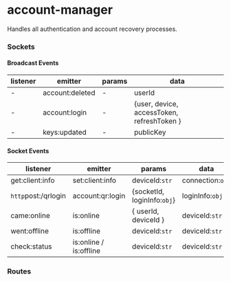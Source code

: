 # account-manager
Handles all authentication and account recovery processes.

### Sockets

#### Broadcast Events
listener | emitter | params | data 
| ---| --- | --- | --- |
| - | account:deleted | - | userId |
| - | account:login | - | {user, device, accessToken, refreshToken } | 
| - | keys:updated | - | publicKey | 

#### Socket Events
listener | emitter | params | data 
| --- | --- | --- | --- |
get:client:info | set:client:info | deviceId:<code>str</code> | connection:<code>obj</code> |
<code>http</code>post:/qrlogin | account:qr:login | {socketId, loginInfo:<code>obj</code>} | loginInfo:<code>obj</code> |
came:online | is:online | { userId, deviceId } | deviceId:<code>str</code> |
went:offline | is:offline | deviceId:<code>str</code> | deviceId:<code>str</code> |
check:status | is:online / is:offline | deviceId:<code>str</code> | deviceId:<code>str</code> |


### Routes




